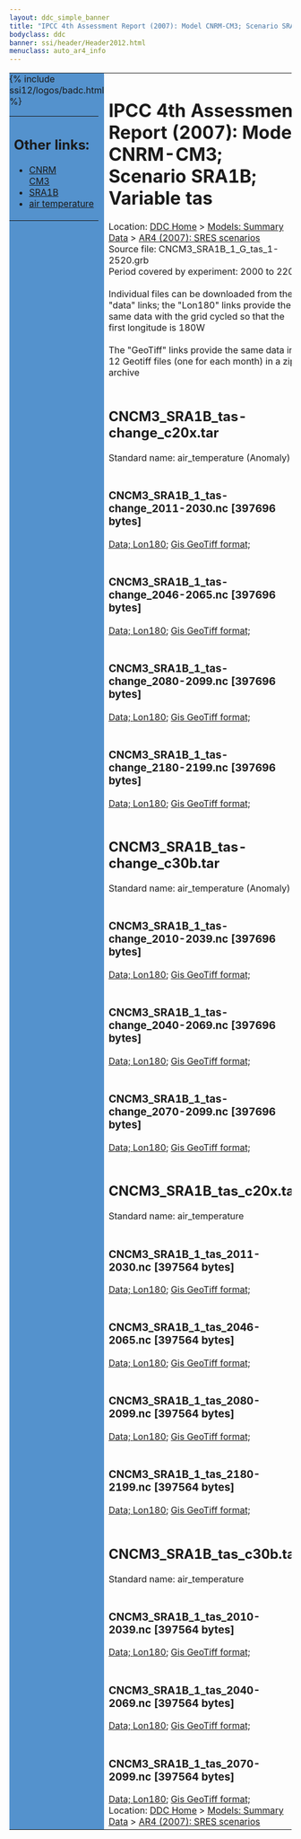 ```yaml
---
layout: ddc_simple_banner
title: "IPCC 4th Assessment Report (2007): Model CNRM-CM3; Scenario SRA1B; Variable tas"
bodyclass: ddc
banner: ssi/header/Header2012.html
menuclass: auto_ar4_info
---
```



<table width="100%" border="0" cellspacing="0" cellpadding="0" style="border-collapse: collapse;">
<tr style="margin:0;padding:0;border:0;">
<td style="margin:0;padding:0;border:0;height:1pt;width:150pt;background:#5492CD;" valign="top" >

<div id="lh-col2" class="auto_ar4_info">
<table class="menumain" bgcolor="#5492CD" cellspacing="0" width="100%" border="0">
<tr><td>
<h2> Other links:</h2>
<ul>
<li><a href="/auto/ar4/model-CNRM-CM3.html">CNRM<br/>CM3</a></li>
<li><a href="/auto/ar4/scenario-SRA1B.html">SRA1B</a></li>
<li><a href="/auto/ar4/var-air_temperature.html">air temperature</a></li>
</ul>
</td></tr>
{% include ssi12/logos/badc.html %}
</table>
</div>
</td>
<td><h1>IPCC 4th Assessment Report (2007): Model CNRM-CM3; Scenario SRA1B; Variable tas</h1>

<!-- Breadcrumb1 -->
<div id="breadcrumb1" align="left">
Location: <a href="/index.html">DDC Home</a> > <a href="/sim/gcm_clim/">Models: Summary Data</a>
> <a href="/sim/gcm_clim/SRES_AR4/index.html">AR4 (2007): SRES scenarios</a>
</div>
<!-- End of Breadcrumb1 -->Source file: CNCM3_SRA1B_1_G_tas_1-2520.grb
<br/>
Period covered by experiment: 2000 to 2209<br/>
<br/>Individual files can be downloaded from the "data" links; the "Lon180" links provide the same data
         with the grid cycled so that the first longitude is 180W<br/>
<br/>The "GeoTiff" links provide the same data in 12 Geotiff files (one for each month)
          in a zip archive<br/>
<br/><h2>CNCM3_SRA1B_tas-change_c20x.tar</h2>
Standard name: air_temperature (Anomaly)<br>
<br/><h3>CNCM3_SRA1B_1_tas-change_2011-2030.nc [397696 bytes]</h3>
<a href="/cgi-bin/downl/ar4_nc/tas/CNCM3_SRA1B_1_tas-change_2011-2030.nc">Data; </a><a href="/cgi-bin/downl/ar4_nc/tas/CNCM3_SRA1B_1_tas-change_2011-2030.cyto180.nc"> Lon180</a>; <a href="/cgi-bin/downl/ar4_tif/tas/CNCM3_SRA1B_1_tas-change_2011-2030.zip">Gis GeoTiff format; </a><br/>
<br/><h3>CNCM3_SRA1B_1_tas-change_2046-2065.nc [397696 bytes]</h3>
<a href="/cgi-bin/downl/ar4_nc/tas/CNCM3_SRA1B_1_tas-change_2046-2065.nc">Data; </a><a href="/cgi-bin/downl/ar4_nc/tas/CNCM3_SRA1B_1_tas-change_2046-2065.cyto180.nc"> Lon180</a>; <a href="/cgi-bin/downl/ar4_tif/tas/CNCM3_SRA1B_1_tas-change_2046-2065.zip">Gis GeoTiff format; </a><br/>
<br/><h3>CNCM3_SRA1B_1_tas-change_2080-2099.nc [397696 bytes]</h3>
<a href="/cgi-bin/downl/ar4_nc/tas/CNCM3_SRA1B_1_tas-change_2080-2099.nc">Data; </a><a href="/cgi-bin/downl/ar4_nc/tas/CNCM3_SRA1B_1_tas-change_2080-2099.cyto180.nc"> Lon180</a>; <a href="/cgi-bin/downl/ar4_tif/tas/CNCM3_SRA1B_1_tas-change_2080-2099.zip">Gis GeoTiff format; </a><br/>
<br/><h3>CNCM3_SRA1B_1_tas-change_2180-2199.nc [397696 bytes]</h3>
<a href="/cgi-bin/downl/ar4_nc/tas/CNCM3_SRA1B_1_tas-change_2180-2199.nc">Data; </a><a href="/cgi-bin/downl/ar4_nc/tas/CNCM3_SRA1B_1_tas-change_2180-2199.cyto180.nc"> Lon180</a>; <a href="/cgi-bin/downl/ar4_tif/tas/CNCM3_SRA1B_1_tas-change_2180-2199.zip">Gis GeoTiff format; </a><br/>
<br/><h2>CNCM3_SRA1B_tas-change_c30b.tar</h2>
Standard name: air_temperature (Anomaly)<br>
<br/><h3>CNCM3_SRA1B_1_tas-change_2010-2039.nc [397696 bytes]</h3>
<a href="/cgi-bin/downl/ar4_nc/tas/CNCM3_SRA1B_1_tas-change_2010-2039.nc">Data; </a><a href="/cgi-bin/downl/ar4_nc/tas/CNCM3_SRA1B_1_tas-change_2010-2039.cyto180.nc"> Lon180</a>; <a href="/cgi-bin/downl/ar4_tif/tas/CNCM3_SRA1B_1_tas-change_2010-2039.zip">Gis GeoTiff format; </a><br/>
<br/><h3>CNCM3_SRA1B_1_tas-change_2040-2069.nc [397696 bytes]</h3>
<a href="/cgi-bin/downl/ar4_nc/tas/CNCM3_SRA1B_1_tas-change_2040-2069.nc">Data; </a><a href="/cgi-bin/downl/ar4_nc/tas/CNCM3_SRA1B_1_tas-change_2040-2069.cyto180.nc"> Lon180</a>; <a href="/cgi-bin/downl/ar4_tif/tas/CNCM3_SRA1B_1_tas-change_2040-2069.zip">Gis GeoTiff format; </a><br/>
<br/><h3>CNCM3_SRA1B_1_tas-change_2070-2099.nc [397696 bytes]</h3>
<a href="/cgi-bin/downl/ar4_nc/tas/CNCM3_SRA1B_1_tas-change_2070-2099.nc">Data; </a><a href="/cgi-bin/downl/ar4_nc/tas/CNCM3_SRA1B_1_tas-change_2070-2099.cyto180.nc"> Lon180</a>; <a href="/cgi-bin/downl/ar4_tif/tas/CNCM3_SRA1B_1_tas-change_2070-2099.zip">Gis GeoTiff format; </a><br/>
<br/><h2>CNCM3_SRA1B_tas_c20x.tar</h2>
Standard name: air_temperature<br>
<br/><h3>CNCM3_SRA1B_1_tas_2011-2030.nc [397564 bytes]</h3>
<a href="/cgi-bin/downl/ar4_nc/tas/CNCM3_SRA1B_1_tas_2011-2030.nc">Data; </a><a href="/cgi-bin/downl/ar4_nc/tas/CNCM3_SRA1B_1_tas_2011-2030.cyto180.nc"> Lon180</a>; <a href="/cgi-bin/downl/ar4_tif/tas/CNCM3_SRA1B_1_tas_2011-2030.zip">Gis GeoTiff format; </a><br/>
<br/><h3>CNCM3_SRA1B_1_tas_2046-2065.nc [397564 bytes]</h3>
<a href="/cgi-bin/downl/ar4_nc/tas/CNCM3_SRA1B_1_tas_2046-2065.nc">Data; </a><a href="/cgi-bin/downl/ar4_nc/tas/CNCM3_SRA1B_1_tas_2046-2065.cyto180.nc"> Lon180</a>; <a href="/cgi-bin/downl/ar4_tif/tas/CNCM3_SRA1B_1_tas_2046-2065.zip">Gis GeoTiff format; </a><br/>
<br/><h3>CNCM3_SRA1B_1_tas_2080-2099.nc [397564 bytes]</h3>
<a href="/cgi-bin/downl/ar4_nc/tas/CNCM3_SRA1B_1_tas_2080-2099.nc">Data; </a><a href="/cgi-bin/downl/ar4_nc/tas/CNCM3_SRA1B_1_tas_2080-2099.cyto180.nc"> Lon180</a>; <a href="/cgi-bin/downl/ar4_tif/tas/CNCM3_SRA1B_1_tas_2080-2099.zip">Gis GeoTiff format; </a><br/>
<br/><h3>CNCM3_SRA1B_1_tas_2180-2199.nc [397564 bytes]</h3>
<a href="/cgi-bin/downl/ar4_nc/tas/CNCM3_SRA1B_1_tas_2180-2199.nc">Data; </a><a href="/cgi-bin/downl/ar4_nc/tas/CNCM3_SRA1B_1_tas_2180-2199.cyto180.nc"> Lon180</a>; <a href="/cgi-bin/downl/ar4_tif/tas/CNCM3_SRA1B_1_tas_2180-2199.zip">Gis GeoTiff format; </a><br/>
<br/><h2>CNCM3_SRA1B_tas_c30b.tar</h2>
Standard name: air_temperature<br>
<br/><h3>CNCM3_SRA1B_1_tas_2010-2039.nc [397564 bytes]</h3>
<a href="/cgi-bin/downl/ar4_nc/tas/CNCM3_SRA1B_1_tas_2010-2039.nc">Data; </a><a href="/cgi-bin/downl/ar4_nc/tas/CNCM3_SRA1B_1_tas_2010-2039.cyto180.nc"> Lon180</a>; <a href="/cgi-bin/downl/ar4_tif/tas/CNCM3_SRA1B_1_tas_2010-2039.zip">Gis GeoTiff format; </a><br/>
<br/><h3>CNCM3_SRA1B_1_tas_2040-2069.nc [397564 bytes]</h3>
<a href="/cgi-bin/downl/ar4_nc/tas/CNCM3_SRA1B_1_tas_2040-2069.nc">Data; </a><a href="/cgi-bin/downl/ar4_nc/tas/CNCM3_SRA1B_1_tas_2040-2069.cyto180.nc"> Lon180</a>; <a href="/cgi-bin/downl/ar4_tif/tas/CNCM3_SRA1B_1_tas_2040-2069.zip">Gis GeoTiff format; </a><br/>
<br/><h3>CNCM3_SRA1B_1_tas_2070-2099.nc [397564 bytes]</h3>
<a href="/cgi-bin/downl/ar4_nc/tas/CNCM3_SRA1B_1_tas_2070-2099.nc">Data; </a><a href="/cgi-bin/downl/ar4_nc/tas/CNCM3_SRA1B_1_tas_2070-2099.cyto180.nc"> Lon180</a>; <a href="/cgi-bin/downl/ar4_tif/tas/CNCM3_SRA1B_1_tas_2070-2099.zip">Gis GeoTiff format; </a><br/>
<!-- Breadcrumb2 -->
<div id="breadcrumb2" align="left">
Location: <a href="/index.html">DDC Home</a> > <a href="/sim/gcm_clim/">Models: Summary Data</a>
> <a href="/sim/gcm_clim/SRES_AR4/index.html">AR4 (2007): SRES scenarios</a>
</div>
<!-- End of Breadcrumb2 --></td></tr></table>

